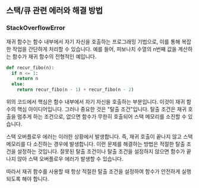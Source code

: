 ## 스택/큐 관련 에러와 해결 방법

### StackOverflowError

재귀 함수는 함수 내부에서 자기 자신을 호출하는 프로그래밍 기법으로, 이를 통해 복잡한 작업을 간단하게 처리할 수 있습니다. 예를 들어, 피보나치 수열의 n번째 값을 계산하는 함수가 재귀 함수의 전형적인 예입니다. 

```python
def recur_fibo(n):
  if n <= 1:
    return n
  else:
    return recur_fibo(n - 1) + recur_fibo(n - 2)
```

위의 코드에서 핵심은 함수 내부에서 자기 자신을 호출하는 부분입니다. 이것이 재귀 함수의 핵심 아이디어입니다. 그러나 중요한 것은 "탈출 조건"입니다. 탈출 조건은 재귀 호출을 멈추게 하는 조건으로, 없으면 함수가 무한히 호출되어 스택 메모리를 소진할 수 있습니다.

스택 오버플로우 에러는 이러한 상황에서 발생합니다. 즉, 재귀 호출이 끝나지 않고 스택 메모리를 다 소진하는 경우에 발생합니다. 이런 문제를 해결하는 방법은 적절한 탈출 조건을 설정하는 것입니다. 잘못된 탈출 조건이나 탈출 조건을 설정하지 않으면 함수가 끝나지 않아 스택 오버플로우 에러가 발생할 수 있습니다.

따라서 재귀 함수를 사용할 때 항상 적절한 탈출 조건을 설정하여 함수가 안전하게 실행되도록 해야 합니다.
